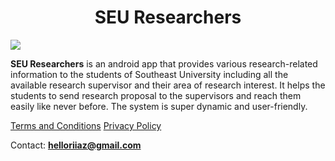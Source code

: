 # <center> SEU Researchers </center>

<img src="./assets/images/appFeatures.gif">

**SEU Researchers** is an android app that provides various research-related information to the students of Southeast University including all the available research supervisor and their area of research interest. It helps the students to send research proposal to the supervisors and reach them easily like never before.
The system is super dynamic and user-friendly.


<a href="https://iqbalriiaz.github.io/seu-researchers/Terms-and-Conditions.html">Terms and Conditions</a>  <a href="https://iqbalriiaz.github.io/seu-researchers/Privacy-Policy.html">Privacy Policy</a>

Contact: **helloriiaz@gmail.com**
